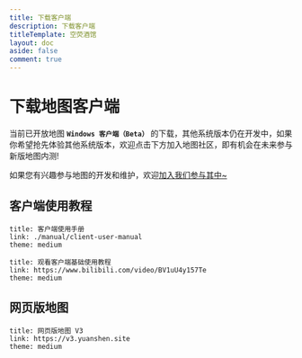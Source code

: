 ```yaml
---
title: 下载客户端
description: 下载客户端
titleTemplate: 空荧酒馆
layout: doc
aside: false
comment: true
---
```


# 下载地图客户端

当前已开放地图 **`Windows 客户端（Beta）`** 的下载，其他系统版本仍在开发中，如果你希望抢先体验其他系统版本，欢迎点击下方加入地图社区，即有机会在未来参与新版地图内测!

<LinkGrid :items="downloadMethod" />

如果您有兴趣参与地图的开发和维护，欢迎[加入我们参与其中~](./join.md)

## 客户端使用教程

```card
title: 客户端使用手册
link: ./manual/client-user-manual
theme: medium
```

```card
title: 观看客户端基础使用教程
link: https://www.bilibili.com/video/BV1uU4y157Te
theme: medium
```

## 网页版地图

```card
title: 网页版地图 V3
link: https://v3.yuanshen.site
theme: medium
```

<script setup>
const downloadMethod = [
  { name: '加入社区', target: '_self', link: './community', icon: '/imgs/logo_256.png' },
  { name: '百度网盘', target: '_black', link: 'https://pan.baidu.com/s/1mrU_bkqcpcdjeKPUCzMNDQ?pwd=kyjg', icon: '/svg/baidu-drive.svg' 
  },
  { name: '夸克网盘', target: '_black', link: 'https://pan.quark.cn/s/fe8bb34c77bc', icon: '/svg/quark-drive.svg' 
  },
  { name: '天翼云盘（访问码：exn0）', target: '_black', link: 'https://cloud.189.cn/t/YF7Fj2zIRVbi', icon: '/svg/quark-drive.svg' 
  },
  { name: 'Google Drive', target: '_black', link: 'https://drive.google.com/drive/folders/1ade5zOu14oMIJlwaJd0qf-S_xdH9pkSa?usp=sharing', icon: 'i-logos-google-drive' }
]
</script>
